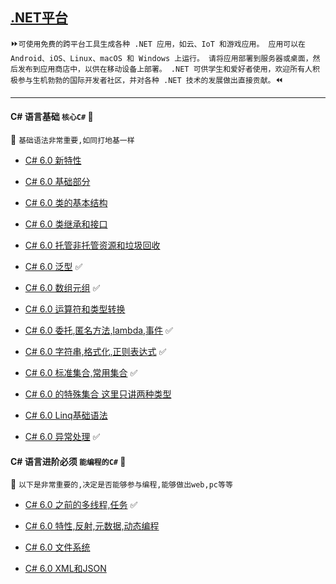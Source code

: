 [.NET平台](https://docs.microsoft.com/zh-cn/dotnet/) 
----
 :fast_forward:`可使用免费的跨平台工具生成各种 .NET 应用，如云、IoT 和游戏应用。 应用可以在 Android、iOS、Linux、macOS 和 Windows 上运行。 请将应用部署到服务器或桌面，然后发布到应用商店中，以供在移动设备上部署。 .NET 可供学生和爱好者使用，欢迎所有人积极参与生机勃勃的国际开发者社区，并对各种 .NET 技术的发展做出直接贡献。`:rewind:

----
#### C# 语言基础  `核心C#` :100: 
:maple_leaf: `基础语法非常重要,如同打地基一样`
 * [C# 6.0 新特性](https://github.com/kickgod/ProgramingLanguage/blob/master/CSharp/Basic/CSharpSixNewcharacteristic.md)
 
 * [C# 6.0 基础部分](https://github.com/kickgod/ProgramingLanguage/blob/master/CSharp/Basic/Csharpe6ClassBefore.md)
 
 * [C# 6.0 类的基本结构](https://github.com/kickgod/ProgramingLanguage/blob/master/CSharp/Basic/Csharpe6ClassBasic.md)
 
 * [C# 6.0 类继承和接口](https://github.com/kickgod/ProgramingLanguage/blob/master/CSharp/Basic/Csharpe6ClassInheritance.md)
 
 * [C# 6.0 托管非托管资源和垃圾回收](https://github.com/kickgod/ProgramingLanguage/blob/master/CSharp/Basic/CsharpeMemoryManger.md#StrongAndWeakReference)

* [C# 6.0 泛型](https://github.com/kickgod/ProgramingLanguage/blob/master/CSharp/Basic/Csharpe6Generic01.md) :white_check_mark:

* [C# 6.0 数组元组](https://github.com/kickgod/ProgramingLanguage/blob/master/CSharp/Basic/Csharpe6ArrayTuple.md) :white_check_mark:

* [C# 6.0 运算符和类型转换](https://github.com/kickgod/ProgramingLanguage/blob/master/CSharp/Basic/Csharpe6OperatorConversion.md)

* [C# 6.0 委托,匿名方法,lambda,事件](https://github.com/kickgod/ProgramingLanguage/blob/master/CSharp/Basic/Csharpe6CommissionExpressionEvent.md)
:white_check_mark:

* [C# 6.0 字符串,格式化,正则表达式](https://github.com/kickgod/ProgramingLanguage/blob/master/CSharp/Basic/CsharpeStringRegular.md)
:white_check_mark:

* [C# 6.0 标准集合,常用集合](https://github.com/kickgod/ProgramingLanguage/blob/master/CSharp/Basic/Csharpe6Collection01.md)
:white_check_mark:

* [C# 6.0 的特殊集合 这里只讲两种类型](https://github.com/kickgod/ProgramingLanguage/blob/master/CSharp/Basic/Csharpe6Collection02.md)

* [C# 6.0 Linq基础语法](https://github.com/kickgod/ProgramingLanguage/blob/master/CSharp/Basic/Csharpe6Linq01.md)

* [C# 6.0 异常处理](https://github.com/kickgod/ProgramingLanguage/blob/master/CSharp/Basic/Csharpe6Exception01.md)
:white_check_mark:

#### C# 语言进阶必须  `能编程的C#` 	:whale2:
:maple_leaf: `以下是非常重要的,决定是否能够参与编程,能够做出web,pc等等`

* [	C# 6.0 之前的多线程,任务](https://github.com/kickgod/ProgramingLanguage/blob/master/CSharp/Basic/Charpe6ThreadingCoding.md)
:white_check_mark:

* [	C# 6.0 特性,反射,元数据,动态编程](https://github.com/kickgod/ProgramingLanguage/blob/master/CSharp/Basic/Charpe6CharacteristicreflectionMetadata.md)

* [	C# 6.0 文件系统](https://github.com/kickgod/ProgramingLanguage/blob/master/CSharp/Basic/Csharpe6FileSystemInfo.md)

* [	C# 6.0 XML和JSON](https://github.com/kickgod/ProgramingLanguage/blob/master/CSharp/Basic/Csharpe6XMLJson.md)













